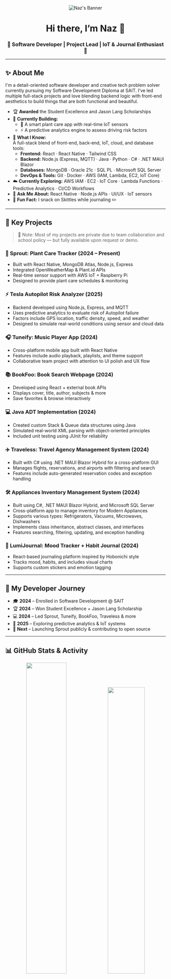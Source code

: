 <!-- Banner -->
<p align="center">
  <img src="assets/naz-banner.png" alt="Naz's Banner" />
</p>

<h1 align="center">Hi there, I’m Naz 👋</h1>
<h3 align="center">🌸 Software Developer | Project Lead | IoT & Journal Enthusiast 🌿</h3>

---

## ✨ About Me

I'm a detail-oriented software developer and creative tech problem solver currently pursuing my Software Development Diploma at SAIT. I’ve led multiple full-stack projects and love blending backend logic with front-end aesthetics to build things that are both functional and beautiful.

- 🏆 **Awarded** the Student Excellence and Jason Lang Scholarships  
- 🌱 **Currently Building:**  
  - 🌿 A smart plant care app with real-time IoT sensors  
  - ⚡ A predictive analytics engine to assess driving risk factors  
- 🧠 **What I Know:**  
  A full-stack blend of front-end, back-end, IoT, cloud, and database tools:
  - **Frontend:** React · React Native · Tailwind CSS  
  - **Backend:** Node.js (Express, MQTT) · Java · Python · C# · .NET MAUI Blazor  
  - **Databases:** MongoDB · Oracle 21c · SQL PL · Microsoft SQL Server  
  - **DevOps & Tools:** Git · Docker · AWS (IAM, Lambda, EC2, IoT Core)
- ☁️ **Currently Exploring:** AWS IAM · EC2 · IoT Core · Lambda Functions · Predictive Analytics · CI/CD Workflows  
- 💬 **Ask Me About:** React Native · Node.js APIs · UI/UX · IoT sensors  
- 🍬 **Fun Fact:** I snack on Skittles while journaling ✏️  

---

## 💼 Key Projects

> 🚧 Note: Most of my projects are private due to team collaboration and school policy — but fully available upon request or demo.

### 🌿 Sprout: Plant Care Tracker (2024 – Present)
- Built with React Native, MongoDB Atlas, Node.js, Express
- Integrated OpenWeatherMap & Plant.id APIs
- Real-time sensor support with AWS IoT + Raspberry Pi
- Designed to provide plant care schedules & monitoring

### ⚡ Tesla Autopilot Risk Analyzer (2025)
- Backend developed using Node.js, Express, and MQTT
- Uses predictive analytics to evaluate risk of Autopilot failure
- Factors include GPS location, traffic density, speed, and weather
- Designed to simulate real-world conditions using sensor and cloud data

### 🎧 Tuneify: Music Player App (2024)
- Cross-platform mobile app built with React Native
- Features include audio playback, playlists, and theme support
- Collaborative team project with attention to UI polish and UX flow

### 📚 BookFoo: Book Search Webpage (2024)
- Developed using React + external book APIs
- Displays cover, title, author, subjects & more
- Save favorites & browse interactively

### 💻 Java ADT Implementation (2024)
- Created custom Stack & Queue data structures using Java
- Simulated real-world XML parsing with object-oriented principles
- Included unit testing using JUnit for reliability

### ✈️ Traveless: Travel Agency Management System (2024)
- Built with C# using .NET MAUI Blazor Hybrid for a cross-platform GUI
- Manages flights, reservations, and airports with filtering and search
- Features include auto-generated reservation codes and exception handling

### 🛠️ Appliances Inventory Management System (2024)
- Built using C#, .NET MAUI Blazor Hybrid, and Microsoft SQL Server
- Cross-platform app to manage inventory for Modern Appliances
- Supports various types: Refrigerators, Vacuums, Microwaves, Dishwashers
- Implements class inheritance, abstract classes, and interfaces
- Features searching, filtering, updating, and exception handling

### 🌙 LumiJournal: Mood Tracker + Habit Journal (2024)
- React-based journaling platform inspired by Hobonichi style
- Tracks mood, habits, and includes visual charts
- Supports custom stickers and emotion tagging

---

## 🧭 My Developer Journey

- 🎓 **2024** – Enrolled in Software Development @ SAIT  
- 🏆 **2024** – Won Student Excellence + Jason Lang Scholarship  
- 💻 **2024** – Led Sprout, Tuneify, BookFoo, Traveless & more  
- 🔬 **2025** – Exploring predictive analytics & IoT systems  
- 🚀 **Next** – Launching Sprout publicly & contributing to open source  

---

## 📊 GitHub Stats & Activity

<p align="center">
  <img src="https://github-readme-stats.vercel.app/api?username=nazzaamout&show_icons=true&theme=tokyonight&hide=prs" width="50%" />
  <img src="https://github-readme-stats.vercel.app/api/top-langs/?username=nazzaamout&layout=compact&theme=tokyonight" width="48%" />
</p>

<p align="center">
  <img src="https://streak-stats.demolab.com?user=nazzaamout&theme=tokyonight&hide_border=true" width="60%" />
</p>

<p align="center">
  <img src="https://img.shields.io/badge/Commits-87-success?style=flat&logo=git" />
  <img src="https://img.shields.io/badge/Pull%20Requests-34-purple?style=flat&logo=github" />
  <img src="https://img.shields.io/badge/New%20Repos-5-blue?style=flat&logo=github" />
</p>

---

## 🌱 GitHub Contribution Calendar

<p align="center">
  <img src="https://github-contributions-api.deno.dev/nazzaamout.svg" alt="GitHub contribution calendar" />
</p>

> 🟩 *Consistent effort adds up — here’s my contribution graph showing the code I’ve planted!*

---

## 🛠️ Tech Stack

![JavaScript](https://img.shields.io/badge/-JavaScript-F7DF1E?logo=javascript&logoColor=black&style=flat)
![React](https://img.shields.io/badge/-React-61DAFB?logo=react&logoColor=black&style=flat)
![React Native](https://img.shields.io/badge/-React%20Native-61DAFB?logo=react&logoColor=black&style=flat)
![Tailwind CSS](https://img.shields.io/badge/-TailwindCSS-38B2AC?logo=tailwind-css&logoColor=white&style=flat)
![Node.js](https://img.shields.io/badge/-Node.js-339933?logo=node.js&logoColor=white&style=flat)
![MongoDB](https://img.shields.io/badge/-MongoDB-47A248?logo=mongodb&logoColor=white&style=flat)
![Java](https://img.shields.io/badge/-Java-007396?logo=java&logoColor=white&style=flat)
![Python](https://img.shields.io/badge/-Python-3776AB?logo=python&logoColor=white&style=flat)
![C#](https://img.shields.io/badge/-C%23-239120?logo=c-sharp&logoColor=white&style=flat)
![.NET MAUI](https://img.shields.io/badge/-.NET%20MAUI-512BD4?logo=dotnet&logoColor=white&style=flat)
![Blazor](https://img.shields.io/badge/-Blazor-512BD4?logo=blazor&logoColor=white&style=flat)
![Docker](https://img.shields.io/badge/-Docker-2496ED?logo=docker&logoColor=white&style=flat)
![Git](https://img.shields.io/badge/-Git-F05032?logo=git&logoColor=white&style=flat)
![AWS](https://img.shields.io/badge/-AWS-232F3E?logo=amazon-aws&logoColor=white&style=flat)
![Lambda](https://img.shields.io/badge/-AWS%20Lambda-FF9900?logo=awslambda&logoColor=white&style=flat)
![Oracle](https://img.shields.io/badge/-Oracle21c-F80000?logo=oracle&logoColor=white&style=flat)
![SQL PL](https://img.shields.io/badge/-SQL--PL-4479A1?logo=datagrip&logoColor=white&style=flat)
![Microsoft SQL Server](https://img.shields.io/badge/-SQL%20Server-CC2927?logo=microsoftsqlserver&logoColor=white&style=flat)

---

## 📫 Connect With Me

<p align="left">
  <a href="https://www.linkedin.com/in/naz-zaamout-324b2066" target="_blank">
    <img src="https://img.shields.io/badge/LinkedIn-%230077B5.svg?&style=for-the-badge&logo=linkedin&logoColor=white" />
  </a>
  <a href="mailto:nzaamout@gmail.com">
    <img src="https://img.shields.io/badge/Email-%23D14836.svg?&style=for-the-badge&logo=gmail&logoColor=white" />
  </a>
</p>

---

> 💬 “Sprout small. Grow strong.” — *Naz 🌱*

